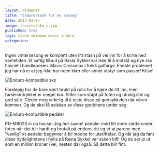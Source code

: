 ```yaml
---
layout: widepost
title: "Endurostash for ny sesong"
date: 2017-03-04
image: /assets/sko_s.jpg
published: true
tags: stash shimano mavic enduro
categories: 
---
```


Ingen vintersesong er komplett uten litt stash på vei inn for å korte ned ventetiden. Et saftig tilbud på Rasta Sykkel var ikke til å motstå og nye sko havnet i handleposen. Mavic Crossmax i frekk gulfarge. Eneste problemet jeg har nå er at jeg ikke har noen klær eller annet utstyr som passer! Krise!

<p class="img"><img class="wide" src="/assets/sko_b.jpg" alt="Enduro-kompatible sko" width="2000" height="1056" srcset="/assets/sko_b.jpg 2000w, /assets/sko_s.jpg 1000w"></p>

Foreløpig har de bare vært brukt på rulla for å kjøre de litt inn, men førsteinntrykket er meget bra. Sitter som støpt på foten og utrolig stiv og god såle. Gleder meg virkelig til å teste disse på godsykkelen når våren kommer. Og de skal få selskap av disse godbitene under seg:

<p class="img"><img class="wide" src="/assets/pedal2_b.jpg" alt="Enduro-kompatible pedaler" width="2000" height="1056" srcset="/assets/pedal2_b.jpg 2000w, /assets/pedal2_s.jpg 1000w"></p>

PD-M8020 in da house! Jeg _har_ savnet pedaler med litt mere støtte under foten når det blir hardt og brutalt på enduro-ritt og et at parene med "vanlig" xt-pedaler begynner å bli modne for utskiftelse. Og når jeg da fant disse nydelighetene i hylla på Rasta Sykkel var saken biff. Og de ser jo ut som en million kroner (vel, nesten da) også. Så dette blir fint. 




